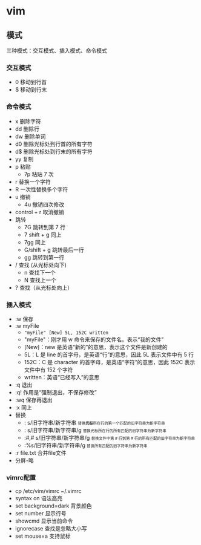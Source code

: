 # vim
## 模式
三种模式：交互模式、插入模式、命令模式
### 交互模式
- 0 移动到行首
- $ 移动到行末
### 命令模式
- x 删除字符
- dd 删除行
- dw 删除单词
- d0 删除光标处到行首的所有字符
- d$ 删除光标处到行末的所有字符
- yy 复制
- p 粘贴 
  - 7p 粘贴 7 次
- r 替换一个字符
- R 一次性替换多个字符
- u 撤销
  - 4u 撤销四次修改
- control + r 取消撤销
- 跳转
    - 7G 跳转到第 7 行
    - 7 shift + g 同上
    - 7gg 同上
    - G/shift + g 跳转最后一行
    - gg 跳转到第一行
- / 查找 (从光标处向下)
    - n 查找下一个
    - N 查找上一个
- ? 查找（从光标处向上）
### 插入模式
- :w 保存
- :w myFile
  - `"myFile" [New] 5L, 152C written`
  - "myFile"：刚才用 w 命令来保存的文件名。表示“我的文件”
  - [New]：new 是英语“新的”的意思，表示这个文件是新创建的
  - 5L：L 是 line 的首字母，是英语“行”的意思，因此 5L 表示文件中有 5 行
  - 152C：C 是 character 的首字母，是英语“字符”的意思，因此 152C 表示文件中有 152 个字符
  - written：英语“已经写入”的意思
- :q 退出
- :q! 作用是“强制退出，不保存修改”
- :wq 保存再退出
- :x 同上
- 替换
  - : s/旧字符串/新字符串 <font size=1>替换**光标**所在行的第一个匹配的旧字符串为新字符串</font>
  - : s/旧字符串/新字符串/g <font size=1>替换光标所在行的所有匹配的旧字符串为新字符串</font>
  - :#,# s/旧字符串/新字符串/g <font size=1>替换文件中第 # 行到第 # 行的所有匹配的旧字符串为新字符串</font>
  - :%s/旧字符串/新字符串/g <font size=1>替换所有匹配的旧字符串为新字符串</font>
- :r file.txt 合并file文件
- 分屏-略
### vimrc配置
- cp /etc/vim/vimrc ~/.vimrc
- syntax on 语法高亮
- set background=dark 背景颜色
- set number 显示行号
- showcmd 显示当前命令
- ignorecase 查找是忽略大小写
- set mouse=a 支持鼠标
